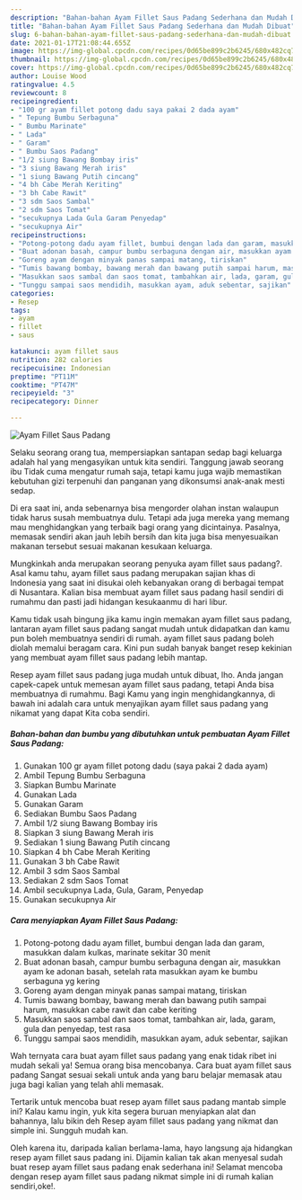 ```yaml
---
description: "Bahan-bahan Ayam Fillet Saus Padang Sederhana dan Mudah Dibuat"
title: "Bahan-bahan Ayam Fillet Saus Padang Sederhana dan Mudah Dibuat"
slug: 6-bahan-bahan-ayam-fillet-saus-padang-sederhana-dan-mudah-dibuat
date: 2021-01-17T21:08:44.655Z
image: https://img-global.cpcdn.com/recipes/0d65be899c2b6245/680x482cq70/ayam-fillet-saus-padang-foto-resep-utama.jpg
thumbnail: https://img-global.cpcdn.com/recipes/0d65be899c2b6245/680x482cq70/ayam-fillet-saus-padang-foto-resep-utama.jpg
cover: https://img-global.cpcdn.com/recipes/0d65be899c2b6245/680x482cq70/ayam-fillet-saus-padang-foto-resep-utama.jpg
author: Louise Wood
ratingvalue: 4.5
reviewcount: 8
recipeingredient:
- "100 gr ayam fillet potong dadu saya pakai 2 dada ayam"
- " Tepung Bumbu Serbaguna"
- " Bumbu Marinate"
- " Lada"
- " Garam"
- " Bumbu Saos Padang"
- "1/2 siung Bawang Bombay iris"
- "3 siung Bawang Merah iris"
- "1 siung Bawang Putih cincang"
- "4 bh Cabe Merah Keriting"
- "3 bh Cabe Rawit"
- "3 sdm Saos Sambal"
- "2 sdm Saos Tomat"
- "secukupnya Lada Gula Garam Penyedap"
- "secukupnya Air"
recipeinstructions:
- "Potong-potong dadu ayam fillet, bumbui dengan lada dan garam, masukkan dalam kulkas, marinate sekitar 30 menit"
- "Buat adonan basah, campur bumbu serbaguna dengan air, masukkan ayam ke adonan basah, setelah rata masukkan ayam ke bumbu serbaguna yg kering"
- "Goreng ayam dengan minyak panas sampai matang, tiriskan"
- "Tumis bawang bombay, bawang merah dan bawang putih sampai harum, masukkan cabe rawit dan cabe keriting"
- "Masukkan saos sambal dan saos tomat, tambahkan air, lada, garam, gula dan penyedap, test rasa"
- "Tunggu sampai saos mendidih, masukkan ayam, aduk sebentar, sajikan"
categories:
- Resep
tags:
- ayam
- fillet
- saus

katakunci: ayam fillet saus 
nutrition: 282 calories
recipecuisine: Indonesian
preptime: "PT11M"
cooktime: "PT47M"
recipeyield: "3"
recipecategory: Dinner

---
```



![Ayam Fillet Saus Padang](https://img-global.cpcdn.com/recipes/0d65be899c2b6245/680x482cq70/ayam-fillet-saus-padang-foto-resep-utama.jpg)

Selaku seorang orang tua, mempersiapkan santapan sedap bagi keluarga adalah hal yang mengasyikan untuk kita sendiri. Tanggung jawab seorang ibu Tidak cuma mengatur rumah saja, tetapi kamu juga wajib memastikan kebutuhan gizi terpenuhi dan panganan yang dikonsumsi anak-anak mesti sedap.

Di era  saat ini, anda sebenarnya bisa mengorder olahan instan walaupun tidak harus susah membuatnya dulu. Tetapi ada juga mereka yang memang mau menghidangkan yang terbaik bagi orang yang dicintainya. Pasalnya, memasak sendiri akan jauh lebih bersih dan kita juga bisa menyesuaikan makanan tersebut sesuai makanan kesukaan keluarga. 



Mungkinkah anda merupakan seorang penyuka ayam fillet saus padang?. Asal kamu tahu, ayam fillet saus padang merupakan sajian khas di Indonesia yang saat ini disukai oleh kebanyakan orang di berbagai tempat di Nusantara. Kalian bisa membuat ayam fillet saus padang hasil sendiri di rumahmu dan pasti jadi hidangan kesukaanmu di hari libur.

Kamu tidak usah bingung jika kamu ingin memakan ayam fillet saus padang, lantaran ayam fillet saus padang sangat mudah untuk didapatkan dan kamu pun boleh membuatnya sendiri di rumah. ayam fillet saus padang boleh diolah memalui beragam cara. Kini pun sudah banyak banget resep kekinian yang membuat ayam fillet saus padang lebih mantap.

Resep ayam fillet saus padang juga mudah untuk dibuat, lho. Anda jangan capek-capek untuk memesan ayam fillet saus padang, tetapi Anda bisa membuatnya di rumahmu. Bagi Kamu yang ingin menghidangkannya, di bawah ini adalah cara untuk menyajikan ayam fillet saus padang yang nikamat yang dapat Kita coba sendiri.

<!--inarticleads1-->

##### Bahan-bahan dan bumbu yang dibutuhkan untuk pembuatan Ayam Fillet Saus Padang:

1. Gunakan 100 gr ayam fillet potong dadu (saya pakai 2 dada ayam)
1. Ambil  Tepung Bumbu Serbaguna
1. Siapkan  Bumbu Marinate
1. Gunakan  Lada
1. Gunakan  Garam
1. Sediakan  Bumbu Saos Padang
1. Ambil 1/2 siung Bawang Bombay iris
1. Siapkan 3 siung Bawang Merah iris
1. Sediakan 1 siung Bawang Putih cincang
1. Siapkan 4 bh Cabe Merah Keriting
1. Gunakan 3 bh Cabe Rawit
1. Ambil 3 sdm Saos Sambal
1. Sediakan 2 sdm Saos Tomat
1. Ambil secukupnya Lada, Gula, Garam, Penyedap
1. Gunakan secukupnya Air




<!--inarticleads2-->

##### Cara menyiapkan Ayam Fillet Saus Padang:

1. Potong-potong dadu ayam fillet, bumbui dengan lada dan garam, masukkan dalam kulkas, marinate sekitar 30 menit
1. Buat adonan basah, campur bumbu serbaguna dengan air, masukkan ayam ke adonan basah, setelah rata masukkan ayam ke bumbu serbaguna yg kering
1. Goreng ayam dengan minyak panas sampai matang, tiriskan
1. Tumis bawang bombay, bawang merah dan bawang putih sampai harum, masukkan cabe rawit dan cabe keriting
1. Masukkan saos sambal dan saos tomat, tambahkan air, lada, garam, gula dan penyedap, test rasa
1. Tunggu sampai saos mendidih, masukkan ayam, aduk sebentar, sajikan




Wah ternyata cara buat ayam fillet saus padang yang enak tidak ribet ini mudah sekali ya! Semua orang bisa mencobanya. Cara buat ayam fillet saus padang Sangat sesuai sekali untuk anda yang baru belajar memasak atau juga bagi kalian yang telah ahli memasak.

Tertarik untuk mencoba buat resep ayam fillet saus padang mantab simple ini? Kalau kamu ingin, yuk kita segera buruan menyiapkan alat dan bahannya, lalu bikin deh Resep ayam fillet saus padang yang nikmat dan simple ini. Sungguh mudah kan. 

Oleh karena itu, daripada kalian berlama-lama, hayo langsung aja hidangkan resep ayam fillet saus padang ini. Dijamin kalian tak akan menyesal sudah buat resep ayam fillet saus padang enak sederhana ini! Selamat mencoba dengan resep ayam fillet saus padang nikmat simple ini di rumah kalian sendiri,oke!.

